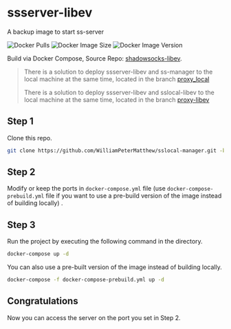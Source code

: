 # ssserver-libev
A backup image to start ss-server

![Docker Pulls](https://img.shields.io/docker/pulls/petermatthew/ssserver-libev)
![Docker Image Size](https://img.shields.io/docker/image-size/petermatthew/ssserver-libev)
![Docker Image Version](https://img.shields.io/docker/v/petermatthew/ssserver-libev)

Build via Docker Compose, Source Repo: [shadowsocks-libev](https://github.com/shadowsocks/shadowsocks-libev/).

> There is a solution to deploy ssserver-libev and ss-manager to the local machine at the same time, located in the branch [proxy_local](https://github.com/WilliamPeterMatthew/sslocal-manager/tree/proxy_local)
> 
> There is a solution to deploy ssserver-libev and sslocal-libev to the local machine at the same time, located in the branch [proxy-libev](https://github.com/WilliamPeterMatthew/sslocal-manager/tree/proxy-libev)

## Step 1
Clone this repo.
```bash
git clone https://github.com/WilliamPeterMatthew/sslocal-manager.git -b ssserver-libev
```

## Step 2
Modify or keep the ports in `docker-compose.yml` file (use `docker-compose-prebuild.yml` file if you want to use a pre-build version of the image instead of building locally) .

## Step 3
Run the project by executing the following command in the directory.
```bash
docker-compose up -d
```

You can also use a pre-built version of the image instead of building locally.
```bash
docker-compose -f docker-compose-prebuild.yml up -d
```

## Congratulations
Now you can access the server on the port you set in Step 2.
